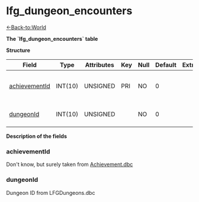 # lfg\_dungeon\_encounters

[<-Back-to:World](database-world.md)

**The \`lfg\_dungeon\_encounters\` table**

**Structure**

| Field              | Type    | Attributes | Key | Null | Default | Extra | Comment                                   |
|--------------------|---------|------------|-----|------|---------|-------|-------------------------------------------|
| [achievementId][1] | INT(10) | UNSIGNED   | PRI | NO   | 0       |       | Achievement marking final boss completion |
| [dungeonId][2]     | INT(10) | UNSIGNED   |     | NO   | 0       |       | Dungeon entry from dbc                    |

[1]: #achievementid
[2]: #dungeonid

**Description of the fields**

### achievementId

Don't know, but surely taken from [Achievement.dbc](Achievement)

### dungeonId

Dungeon ID from LFGDungeons.dbc

